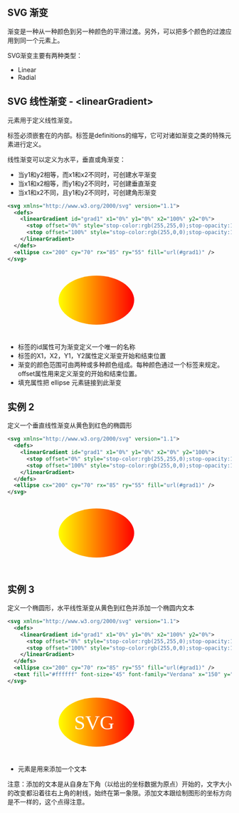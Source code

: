## SVG 渐变

渐变是一种从一种颜色到另一种颜色的平滑过渡。另外，可以把多个颜色的过渡应用到同一个元素上。

SVG渐变主要有两种类型：

- Linear
- Radial

## SVG 线性渐变 - \<linearGradient>

<linearGradient>元素用于定义线性渐变。

<linearGradient>标签必须嵌套在<defs>的内部。<defs>标签是definitions的缩写，它可对诸如渐变之类的特殊元素进行定义。

线性渐变可以定义为水平，垂直或角渐变：

- 当y1和y2相等，而x1和x2不同时，可创建水平渐变
- 当x1和x2相等，而y1和y2不同时，可创建垂直渐变
- 当x1和x2不同，且y1和y2不同时，可创建角形渐变

```xml
<svg xmlns="http://www.w3.org/2000/svg" version="1.1">
  <defs>
    <linearGradient id="grad1" x1="0%" y1="0%" x2="100%" y2="0%">
      <stop offset="0%" style="stop-color:rgb(255,255,0);stop-opacity:1" />
      <stop offset="100%" style="stop-color:rgb(255,0,0);stop-opacity:1" />
    </linearGradient>
  </defs>
  <ellipse cx="200" cy="70" rx="85" ry="55" fill="url(#grad1)" />
</svg>
```

<svg xmlns="http://www.w3.org/2000/svg" version="1.1">
  <defs>
    <linearGradient id="grad1" x1="0%" y1="0%" x2="100%" y2="0%">
      <stop offset="0%" style="stop-color:rgb(255,255,0);stop-opacity:1" />
      <stop offset="100%" style="stop-color:rgb(255,0,0);stop-opacity:1" />
    </linearGradient>
  </defs>
  <ellipse cx="200" cy="70" rx="85" ry="55" fill="url(#grad1)" />
</svg>

- <linearGradient>标签的id属性可为渐变定义一个唯一的名称
- <linearGradient>标签的X1，X2，Y1，Y2属性定义渐变开始和结束位置
- 渐变的颜色范围可由两种或多种颜色组成。每种颜色通过一个<stop>标签来规定。offset属性用来定义渐变的开始和结束位置。
- 填充属性把 ellipse 元素链接到此渐变

## 实例 2

定义一个垂直线性渐变从黄色到红色的椭圆形

```xml
<svg xmlns="http://www.w3.org/2000/svg" version="1.1">
  <defs>
    <linearGradient id="grad1" x1="0%" y1="0%" x2="0%" y2="100%">
      <stop offset="0%" style="stop-color:rgb(255,255,0);stop-opacity:1" />
      <stop offset="100%" style="stop-color:rgb(255,0,0);stop-opacity:1" />
    </linearGradient>
  </defs>
  <ellipse cx="200" cy="70" rx="85" ry="55" fill="url(#grad1)" />
</svg>
```

<svg xmlns="http://www.w3.org/2000/svg" version="1.1">
  <defs>
    <linearGradient id="grad1" x1="0%" y1="0%" x2="0%" y2="100%">
      <stop offset="0%" style="stop-color:rgb(255,255,0);stop-opacity:1" />
      <stop offset="100%" style="stop-color:rgb(255,0,0);stop-opacity:1" />
    </linearGradient>
  </defs>
  <ellipse cx="200" cy="70" rx="85" ry="55" fill="url(#grad1)" />
</svg>

## 实例 3

定义一个椭圆形，水平线性渐变从黄色到红色并添加一个椭圆内文本

```xml
<svg xmlns="http://www.w3.org/2000/svg" version="1.1">
  <defs>
    <linearGradient id="grad1" x1="0%" y1="0%" x2="100%" y2="0%">
      <stop offset="0%" style="stop-color:rgb(255,255,0);stop-opacity:1" />
      <stop offset="100%" style="stop-color:rgb(255,0,0);stop-opacity:1" />
    </linearGradient>
  </defs>
  <ellipse cx="200" cy="70" rx="85" ry="55" fill="url(#grad1)" />
  <text fill="#ffffff" font-size="45" font-family="Verdana" x="150" y="86">SVG</text>
</svg>
```

<svg xmlns="http://www.w3.org/2000/svg" version="1.1">
  <defs>
    <linearGradient id="grad1" x1="0%" y1="0%" x2="100%" y2="0%">
      <stop offset="0%" style="stop-color:rgb(255,255,0);stop-opacity:1" />
      <stop offset="100%" style="stop-color:rgb(255,0,0);stop-opacity:1" />
    </linearGradient>
  </defs>
  <ellipse cx="200" cy="70" rx="85" ry="55" fill="url(#grad1)" />
  <text fill="#ffffff" font-size="45" font-family="Verdana" x="150" y="86">SVG</text>
</svg>

- <text> 元素是用来添加一个文本

注意：添加的文本是从自身左下角（以给出的坐标数据为原点）开始的，文字大小的改变都沿着往右上角的射线，始终在第一象限。添加文本跟绘制图形的坐标方向是不一样的，这个点得注意。